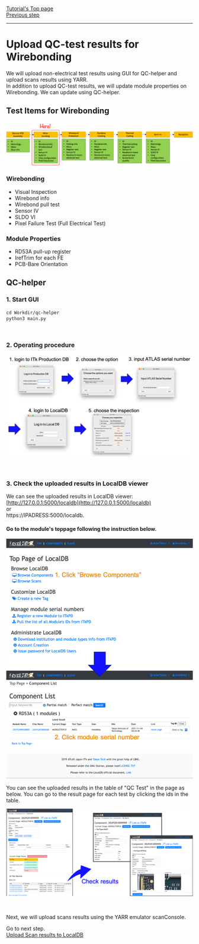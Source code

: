 [Tutorial's Top page](flow.md)<br>
[Previous step](upload_itkpdbare.md)<br>
<hr>

# Upload QC-test results for Wirebonding

We will upload non-electrical test results using GUI for QC-helper and upload scans results using YARR.<br>
In addition to upload QC-test results, we will update module properties on Wirebonding. We can update using QC-helper.

## Test Items for Wirebonding

![demo scan](../images/qc-flow/stage_wire.png)

### Wirebonding
- Visual Inspection
- Wirebond info
- Wirebond pull test
- Sensor IV
- SLDO VI
- Pixel Failure Test (Full Electrical Test)
### Module Properties
- RD53A pull-up register
- IrefTrim for each FE
- PCB-Bare Orientation


## QC-helper

### 1. Start GUI

```
cd Workdir/qc-helper
python3 main.py
```
<br>

### 2. Operating procedure

![demo scan](../images/qc-flow/qchelper_wirebonding.png)

<br>

### 3. Check the uploaded results in LocalDB viewer

We can see the uploaded results in LocalDB viewer:<br>
[http://127.0.0.1:5000/localdb](http://127.0.0.1:5000/localdb)<br>
or <br>
https://IPADRESS:5000/localdb.


#### Go to the module's toppage following the instruction below.
![demo scan](../images/qc-flow/goto_module_toppage.png)

You can see the uploaded results in the table of "QC Test" in the page as below.
You can go to the result page for each test by clicking the ids in the table.

![demo scan](../images/qc-flow/check_results_localdb.png)

<br>

Next, we will upload scans results using the YARR emulator scanConsole.

Go to next step.<br>
[Upload Scan results to LocalDB](scanconsole.md)<br>
